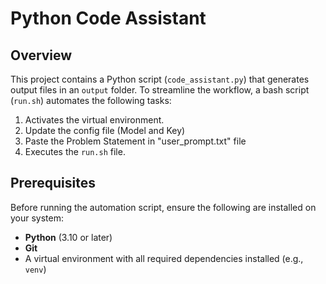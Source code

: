 # **Python Code Assistant**

## **Overview**
This project contains a Python script (`code_assistant.py`) that generates output files in an `output` folder. To streamline the workflow, a bash script (`run.sh`) automates the following tasks:  
1. Activates the virtual environment. 
2. Update the config file (Model and Key)
3. Paste the Problem Statement in "user_prompt.txt" file
3. Executes the `run.sh` file.  

## **Prerequisites**
Before running the automation script, ensure the following are installed on your system:  
- **Python** (3.10 or later)  
- **Git**  
- A virtual environment with all required dependencies installed (e.g., `venv`)  
